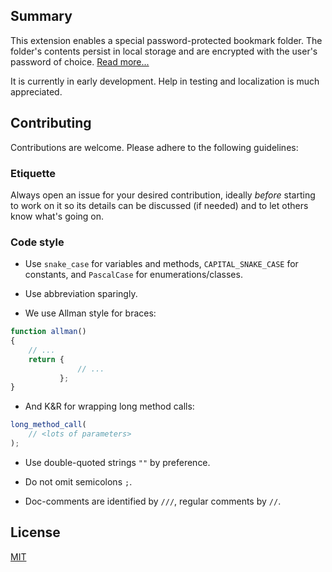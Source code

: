 ## Summary 

This extension enables a special password-protected bookmark folder. The folder's contents persist in local storage and are encrypted with the user's password of choice. [Read more...](sources/README.md)

It is currently in early development. Help in testing and localization is much appreciated.

## Contributing

Contributions are welcome. Please adhere to the following guidelines:

### Etiquette
Always open an issue for your desired contribution, ideally _before_ starting to work on it so its details can be discussed (if needed) and to let others know what's going on.

### Code style
 * Use `snake_case` for variables and methods, `CAPITAL_SNAKE_CASE` for constants, and `PascalCase` for enumerations/classes.

 * Use abbreviation sparingly.

 * We use Allman style for braces:
```javascript
function allman()
{
    // ...
    return {
               // ...
           };
}
```
 * And K&R for wrapping long method calls:
```javascript
long_method_call(
    // <lots of parameters>  
);
```
 * Use double-quoted strings `""` by preference.
 * Do not omit semicolons `;`.

 * Doc-comments are identified by `///`, regular comments by `//`.

## License
[MIT](LICENSE.txt)
